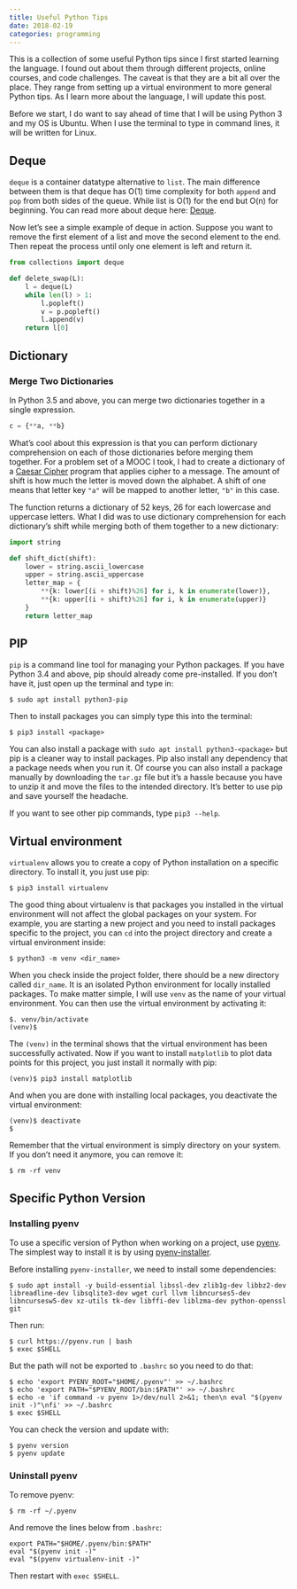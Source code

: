 ```yaml
---
title: Useful Python Tips
date: 2018-02-19
categories: programming
---
```


This is a collection of some useful Python tips since I first started learning the language. I found out about them through different projects, online courses, and code challenges. The caveat is that they are a bit all over the place. They range from setting up a virtual environment to more general Python tips. As I learn more about the language, I will update this post.

<!--more-->

Before we start, I do want to say ahead of time that I will be using Python 3 and my OS is Ubuntu. When I use the terminal to type in command lines, it will be written for Linux.

## Deque

`deque` is a container datatype alternative to `list`. The main difference between them is that deque has O(1) time complexity for both `append` and `pop` from both sides of the queue. While list is O(1) for the end but O(n) for beginning. You can read more about deque here: [Deque](https://docs.python.org/3.6/library/collections.html#collections.deque).

Now let’s see a simple example of deque in action. Suppose you want to remove the first element of a list and move the second element to the end. Then repeat the process until only one element is left and return it.

```python
from collections import deque

def delete_swap(L):
    l = deque(L)
    while len(l) > 1:
        l.popleft()
        v = p.popleft()
        l.append(v)
    return l[0]
```

## Dictionary

### Merge Two Dictionaries
In Python 3.5 and above, you can merge two dictionaries together in a single expression.

```python
c = {**a, **b}
```

What’s cool about this expression is that you can perform dictionary comprehension on each of those dictionaries before merging them together. For a problem set of a MOOC I took, I had to create a dictionary of a [Caesar Cipher](https://en.wikipedia.org/wiki/Caesar_cipher) program that applies cipher to a message. The amount of shift is how much the letter is moved down the alphabet. A shift of one means that letter key `"a"` will be mapped to another letter, `"b"` in this case.

The function returns a dictionary of 52 keys, 26 for each lowercase and uppercase letters. What I did was to use dictionary comprehension for each dictionary’s shift while merging both of them together to a new dictionary:

```python
import string

def shift_dict(shift):
    lower = string.ascii_lowercase
    upper = string.ascii_uppercase
    letter_map = {
        **{k: lower[(i + shift)%26] for i, k in enumerate(lower)},
        **{k: upper[(i + shift)%26] for i, k in enumerate(upper)}
    }
    return letter_map
```

## PIP

`pip` is a command line tool for managing your Python packages. If you have Python 3.4 and above, pip should already come pre-installed. If you don’t have it, just open up the terminal and type in:

```shell
$ sudo apt install python3-pip
```

Then to install packages you can simply type this into the terminal:

```shell
$ pip3 install <package>
```

You can also install a package with `sudo apt install python3-<package>` but pip is a cleaner way to install packages. Pip also install any dependency that a package needs when you run it. Of course you can also install a package manually by downloading the `tar.gz` file but it’s a hassle because you have to unzip it and move the files to the intended directory. It’s better to use pip and save yourself the headache.

If you want to see other pip commands, type `pip3 --help`.

## Virtual environment

`virtualenv` allows you to create a copy of Python installation on a specific directory. To install it, you just use pip:

```shell
$ pip3 install virtualenv
```

The good thing about virtualenv is that packages you installed in the virtual environment will not affect the global packages on your system. For example, you are starting a new project and you need to install packages specific to the project, you can `cd` into the project directory and create a virtual environment inside:

```shell
$ python3 -m venv <dir_name>
```

When you check inside the project folder, there should be a new directory called `dir_name`. It is an isolated Python environment for locally installed packages. To make matter simple, I will use `venv` as the name of your virtual environment. You can then use the virtual environment by activating it:

```shell
$. venv/bin/activate
(venv)$ 
```

The `(venv)` in the terminal shows that the virtual environment has been successfully activated. Now if you want to install `matplotlib` to plot data points for this project, you just install it normally with pip:

```shell
(venv)$ pip3 install matplotlib
```

And when you are done with installing local packages, you deactivate the virtual environment:

```shell
(venv)$ deactivate
$
```

Remember that the virtual environment is simply directory on your system. If you don’t need it anymore, you can remove it:

```shell
$ rm -rf venv
```

## Specific Python Version

### Installing pyenv

To use a specific version of Python when working on a project, use [pyenv](https://github.com/pyenv/pyenv). The simplest way to install it is by using [pyenv-installer](https://github.com/pyenv/pyenv-installer).

Before installing `pyenv-installer`, we need to install some dependencies:

```shell
$ sudo apt install -y build-essential libssl-dev zlib1g-dev libbz2-dev libreadline-dev libsqlite3-dev wget curl llvm libncurses5-dev libncursesw5-dev xz-utils tk-dev libffi-dev liblzma-dev python-openssl git
```

Then run:

```shell
$ curl https://pyenv.run | bash
$ exec $SHELL
```

But the path will not be exported to `.bashrc` so you need to do that:

```shell
$ echo 'export PYENV_ROOT="$HOME/.pyenv"' >> ~/.bashrc
$ echo 'export PATH="$PYENV_ROOT/bin:$PATH"' >> ~/.bashrc
$ echo -e 'if command -v pyenv 1>/dev/null 2>&1; then\n eval "$(pyenv init -)"\nfi' >> ~/.bashrc
$ exec $SHELL
```

You can check the version and update with:

```shell
$ pyenv version
$ pyenv update
```

### Uninstall pyenv

To remove pyenv:

```shell
$ rm -rf ~/.pyenv
```

And remove the lines below from `.bashrc`:

```shell
export PATH="$HOME/.pyenv/bin:$PATH"
eval "$(pyenv init -)"
eval "$(pyenv virtualenv-init -)"
```

Then restart with `exec $SHELL`.